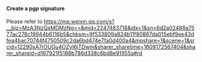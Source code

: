 #### Create a pgp signature

Please refer to https://mp.weixin.qq.com/s?__biz=MzA3NzQxMDMzNg==&mid=2247483718&idx=1&sn=6d2a02488a7577ac278c19944b6116b5&chksm=9f533809a824b11f80867da015ebf9ee43dfea4bac70744f4750509c2da6bd474e7fa0d400a4&mpshare=1&scene=1&srcid=12290sA7rOUGu4OZyI6iTDwm&sharer_sharetime=1609172567404&sharer_shareid=d167921f5188b786d338c6bd8e91955a#rd
